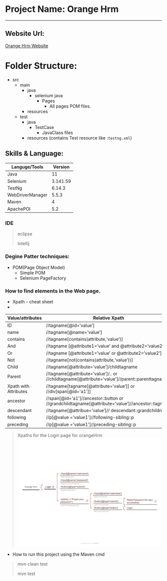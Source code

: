 # Project Name: Orange Hrm 
___

## Website Url:

[Orange Hrm Website](https://opensource-demo.orangehrmlive.com/web/index.php/auth/login)


# Folder Structure: 
- src
  - main
    - java
      - selenium java
        - Pages
          - All pages POM files. 
    - resources
  - test
    - java
      - TestCase
        - JavaClass files  
    - resources (contains Test resource like :`testng.xml`)


## Skills & Language:

|Languge/Tools| Version |
|---------|---|
|Java| 11 |
|Selenium| 3.141.59 |
|TestNg| 6.14.3 |
|WebDriverManager| 5.5.3 |
|Maven| 4 |
|ApachePOI| 5.2 |

### IDE 
> eclipse
> 
> Intellij

### Degine Patter techniques: 
- POM(Page Object Model)
  - Simple POM
  - Selenium PageFactory
### How to find elements in the Web page.
- Xpath - cheat sheet
- 
|Value/attributes|Relative Xpath|
|---------|-------|
|ID 	|//tagname[@id=’value’]|		
|name	|//tagname[@name=’value’]|		
|contains|	//tagname[contains(attribute,’value’)]|		
|And|	//tagname [@attribute1=’value’ and @attribute2=’value2’]	|	
|Or |	//tagname [@attribute1=’value’ or @attribute2=’value2’]		|
|Not| 	//tagname[not(contains(attribute,’value’))]		|
|Child|	//tagname[@attribute=’value’]/childtagname		|
|Parent|	//tagname[@attribute=’value’]/..  or //childtagname[@attribute='value']//parent::parenttagname		|
|Xpath with Attributes|	//tagname[tagname[@attribute=’value’]] or //div[span[@id='a1']]		|
|ancestor|	//span[@id='a1']//ancestor::button or //grandchildtagname[@attribute=’value’]//ancestor::tagname|		
|descendant|	//tagname[@attribue=’value’]// descendant::grandchildname		|
|following|	//p[@value ='value1']//following-sibling::p		|
|preceding|	//p[@value ='value1']//preceding-sibling::p		|


> Xpaths for the Login page for orangeHrm
![img_1.png](img.png)

- How to run this project using the Maven cmd 
> mvn clean test
> 
> mvn test
			
			
			
 
 
